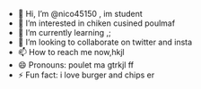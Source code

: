 - 👋 Hi, I’m @nico45150 , im student
- 👀 I’m interested in chiken cusined poulmaf
- 🌱 I’m currently learning ,;
- 💞️ I’m looking to collaborate on twitter and insta
- 📫 How to reach me now,hkjl
- 😄 Pronouns: poulet ma gtrkjl ff
- ⚡ Fun fact: i love burger and chips er

<!---
nico45150/nico45150 is a ✨ special ✨ repository because its `README.md` (this file) appears on your GitHub profile.
You can click the Preview link to take a look at your changes.
--->
